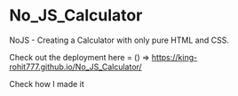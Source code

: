 # No_JS_Calculator
NoJS - Creating a Calculator with only pure HTML and CSS. 

Check out the deployment here = () => https://king-rohit777.github.io/No_JS_Calculator/

Check how I made it 
